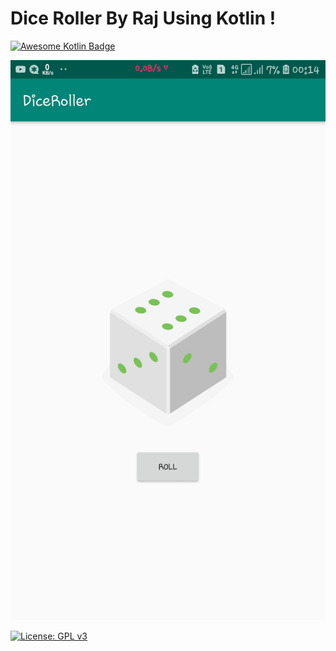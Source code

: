 # Dice Roller By Raj Using Kotlin !

[![Awesome Kotlin Badge](https://kotlin.link/awesome-kotlin.svg)](https://github.com/KotlinBy/awesome-kotlin)

![android](./ScreenShot/App.jpg?raw=true 'android')


[![License: GPL v3](https://img.shields.io/badge/License-GPLv3-blue.svg)](https://www.gnu.org/licenses/gpl-3.0)


